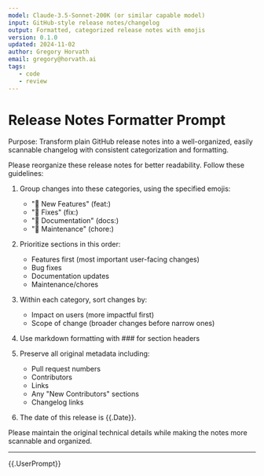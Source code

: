 ```yaml
---
model: Claude-3.5-Sonnet-200K (or similar capable model)
input: GitHub-style release notes/changelog
output: Formatted, categorized release notes with emojis
version: 0.1.0
updated: 2024-11-02
author: Gregory Horvath
email: gregory@horvath.ai
tags:
   - code
   - review
---
```


# Release Notes Formatter Prompt

Purpose: Transform plain GitHub release notes into a well-organized, easily scannable changelog with consistent categorization and formatting.

Please reorganize these release notes for better readability. Follow these guidelines:

1. Group changes into these categories, using the specified emojis:
   - "🚀 New Features" (feat:)
   - "🐛 Fixes" (fix:)
   - "📖 Documentation" (docs:)
   - "🔧 Maintenance" (chore:)

2. Prioritize sections in this order:
   - Features first (most important user-facing changes)
   - Bug fixes
   - Documentation updates
   - Maintenance/chores

3. Within each category, sort changes by:
   - Impact on users (more impactful first)
   - Scope of change (broader changes before narrow ones)

4. Use markdown formatting with ### for section headers

5. Preserve all original metadata including:
   - Pull request numbers
   - Contributors
   - Links
   - Any "New Contributors" sections
   - Changelog links

6. The date of this release is {{.Date}}.

Please maintain the original technical details while making the notes more scannable and organized.

---

{{.UserPrompt}}
